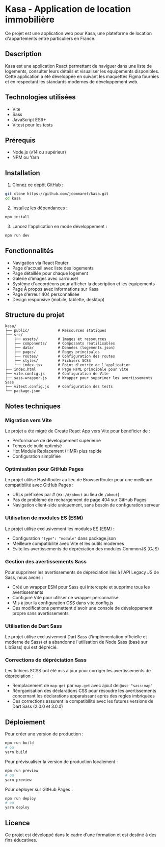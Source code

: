 # Kasa - Application de location immobilière

Ce projet est une application web pour Kasa, une plateforme de location d'appartements entre particuliers en France.

## Description

Kasa est une application React permettant de naviguer dans une liste de logements, consulter leurs détails et visualiser les équipements disponibles. Cette application a été développée en suivant les maquettes Figma fournies et en respectant les standards modernes de développement web.

## Technologies utilisées

- Vite
- Sass
- JavaScript ES6+
- Vitest pour les tests

## Prérequis

- Node.js (v14 ou supérieur)
- NPM ou Yarn

## Installation

1. Clonez ce dépôt GitHub :
```bash
git clone https://github.com/jcommaret/kasa.git
cd kasa
```

2. Installez les dépendances :
```bash
npm install
```

3. Lancez l'application en mode développement :
```bash
npm run dev
```

## Fonctionnalités

- Navigation via React Router
- Page d'accueil avec liste des logements
- Page détaillée pour chaque logement
- Galerie d'images avec carrousel
- Système d'accordéons pour afficher la description et les équipements
- Page À propos avec informations sur Kasa
- Page d'erreur 404 personnalisée
- Design responsive (mobile, tablette, desktop)

## Structure du projet

```
kasa/
├── public/             # Ressources statiques
├── src/
│   ├── assets/         # Images et ressources
│   ├── components/     # Composants réutilisables
│   ├── data/           # Données (logements.json)
│   ├── pages/          # Pages principales
│   ├── routes/         # Configuration des routes
│   ├── styles/         # Fichiers SCSS
│   └── index.jsx       # Point d'entrée de l'application
├── index.html          # Page HTML principale pour Vite
├── vite.config.js      # Configuration de Vite
├── sass-wrapper.js     # Wrapper pour supprimer les avertissements Sass
├── vitest.config.js    # Configuration des tests
└── package.json
```

## Notes techniques

### Migration vers Vite
Le projet a été migré de Create React App vers Vite pour bénéficier de :
- Performance de développement supérieure
- Temps de build optimisé
- Hot Module Replacement (HMR) plus rapide
- Configuration simplifiée

### Optimisation pour GitHub Pages
Le projet utilise HashRouter au lieu de BrowserRouter pour une meilleure compatibilité avec GitHub Pages :
- URLs préfixées par # (ex: `/#/about` au lieu de `/about`)
- Pas de problème de rechargement de page 404 sur GitHub Pages
- Navigation client-side uniquement, sans besoin de configuration serveur

### Utilisation de modules ES (ESM)
Le projet utilise exclusivement les modules ES (ESM) :
- Configuration `"type": "module"` dans package.json
- Meilleure compatibilité avec Vite et les outils modernes
- Évite les avertissements de dépréciation des modules CommonJS (CJS)

### Gestion des avertissements Sass
Pour supprimer les avertissements de dépréciation liés à l'API Legacy JS de Sass, nous avons :
- Créé un wrapper ESM pour Sass qui intercepte et supprime tous les avertissements
- Configuré Vite pour utiliser ce wrapper personnalisé
- Mis à jour la configuration CSS dans vite.config.js
- Ces modifications permettent d'avoir une console de développement propre sans avertissements

### Utilisation de Dart Sass
Le projet utilise exclusivement Dart Sass (l'implémentation officielle et moderne de Sass) et a abandonné l'utilisation de Node Sass (basé sur LibSass) qui est déprécié.

### Corrections de dépréciation Sass
Les fichiers SCSS ont été mis à jour pour corriger les avertissements de dépréciation :
- Remplacement de `map-get` par `map.get` avec ajout de `@use "sass:map"`
- Réorganisation des déclarations CSS pour résoudre les avertissements concernant les déclarations apparaissant après des règles imbriquées
- Ces corrections assurent la compatibilité avec les futures versions de Dart Sass (2.0.0 et 3.0.0)

## Déploiement

Pour créer une version de production :

```bash
npm run build
# ou
yarn build
```

Pour prévisualiser la version de production localement :

```bash
npm run preview
# ou
yarn preview
```

Pour déployer sur GitHub Pages :

```bash
npm run deploy
# ou
yarn deploy
```

## Licence

Ce projet est développé dans le cadre d'une formation et est destiné à des fins éducatives.
